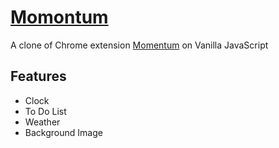 # [Momontum](https://rlee92.github.io/)

A clone of Chrome extension [Momentum](https://chrome.google.com/webstore/detail/momentum/laookkfknpbbblfpciffpaejjkokdgca?hl=en) on Vanilla JavaScript

## Features 
- Clock
- To Do List
- Weather 
- Background Image
